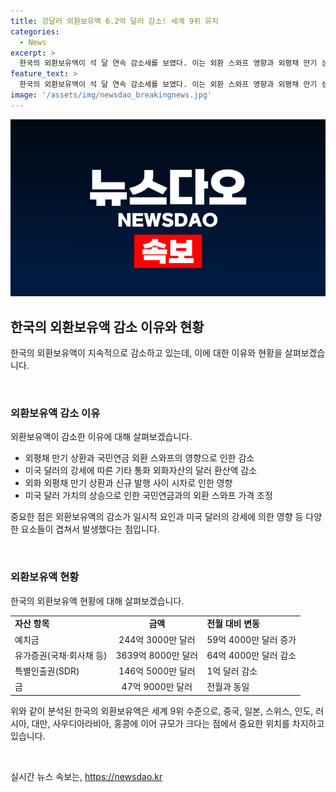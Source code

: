 ```yaml
---
title: 강달러 외환보유액 6.2억 달러 감소! 세계 9위 유지
categories:
  - News
excerpt: >
  한국의 외환보유액이 석 달 연속 감소세를 보였다. 이는 외환 스와프 영향과 외평채 만기 상환 등으로 설명되었다. 미국 달러의 평가 상승으로 인해 외환자산의 가치가 하락하였으며, 자산별로는 예치금이 늘었지만 유가증권은 축소되었다. 이로써 한국의 외화보유액은 세계 9위에 해당하는 규모를 유지하고 있다.
feature_text: >
  한국의 외환보유액이 석 달 연속 감소세를 보였다. 이는 외환 스와프 영향과 외평채 만기 상환 등으로 설명되었다. 미국 달러의 평가 상승으로 인해 외환자산의 가치가 하락하였으며, 자산별로는 예치금이 늘었지만 유가증권은 축소되었다. 이로써 한국의 외화보유액은 세계 9위에 해당하는 규모를 유지하고 있다.
image: '/assets/img/newsdao_breakingnews.jpg'
---
```


<p><img src="/assets/img/newsdao_breakingnews.jpg" alt="ontimetimes 속보" /></p>

<h2 data-ke-size="size26">한국의 외환보유액 감소 이유와 현황</h2>

<p>한국의 외환보유액이 지속적으로 감소하고 있는데, 이에 대한 이유와 현황을 살펴보겠습니다.</p>

<p data-ke-size="size16">&nbsp;</p>

<h3>외환보유액 감소 이유</h3>

<p>외환보유액이 감소한 이유에 대해 살펴보겠습니다.</p>

<ul>
    <li>외평채 만기 상환과 국민연금 외환 스와프의 영향으로 인한 감소</li>
    <li>미국 달러의 강세에 따른 기타 통화 외화자산의 달러 환산액 감소</li>
    <li>외화 외평채 만기 상환과 신규 발행 사이 시차로 인한 영향</li>
    <li>미국 달러 가치의 상승으로 인한 국민연금과의 외환 스와프 가격 조정</li>
</ul>

<p>중요한 점은 외환보유액의 감소가 일시적 요인과 미국 달러의 강세에 의한 영향 등 다양한 요소들이 겹쳐서 발생했다는 점입니다.</p>

<p data-ke-size="size16">&nbsp;</p>

<h3>외환보유액 현황</h3>

<p>한국의 외환보유액 현황에 대해 살펴보겠습니다.</p>

<table>
    <tr>
        <td><b>자산 항목</b></td>
        <td style="text-align: center; height: 17px;"><b>금액</b></td>
        <td><b>전월 대비 변동</b></td>
    </tr>
    <tr>
        <td>예치금</td>
        <td style="text-align: center; height: 17px;">244억 3000만 달러</td>
        <td>59억 4000만 달러 증가</td>
    </tr>
    <tr>
        <td>유가증권(국채·회사채 등)</td>
        <td style="text-align: center; height: 17px;">3639억 8000만 달러</td>
        <td>64억 4000만 달러 감소</td>
    </tr>
    <tr>
        <td>특별인출권(SDR)</td>
        <td style="text-align: center; height: 17px;">146억 5000만 달러</td>
        <td>1억 달러 감소</td>
    </tr>
    <tr>
        <td>금</td>
        <td style="text-align: center; height: 17px;">47억 9000만 달러</td>
        <td>전월과 동일</td>
    </tr>
</table>

<p>위와 같이 분석된 한국의 외환보유액은 세계 9위 수준으로, 중국, 일본, 스위스, 인도, 러시아, 대만, 사우디아라비아, 홍콩에 이어 규모가 크다는 점에서 중요한 위치를 차지하고 있습니다.</p>

<p data-ke-size="size16">&nbsp;</p>
실시간 뉴스 속보는, <a href="https://newsdao.kr" rel="dofollow">https://newsdao.kr</a>


